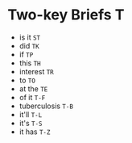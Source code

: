 # Two-key Briefs T

* is it `ST`
* did `TK`
* if `TP`
* this `TH`
* interest `TR`
* to `TO`
* at the `TE`
* of it `T-F`
* tuberculosis `T-B`
* it'll `T-L`
* it's `T-S`
* it has `T-Z`
